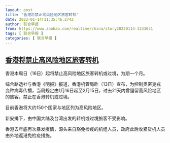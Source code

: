 ```yaml
---
layout: post
title: "香港将禁止高风险地区旅客转机"
date: 2022-01-14T11:35:46.274Z
author: 联合早报
from: https://www.zaobao.com/realtime/china/story20220114-1233031
tags: [ 联合早报 ]
categories: [ 联合早报 ]
---
```

<!--1642178700000-->
[香港将禁止高风险地区旅客转机](https://www.zaobao.com/realtime/china/story20220114-1233031)
------

<div>
<p>香港本周日（16日）起将禁止高风险地区旅客转机或过境，为期一个月。</p><p>综合路透社与香港《明报》报道，香港机管局昨（13日）宣布，为控制奥密克戎变种病毒传播，当局规定由1月16日起至2月15日，过去21天内曾逗留高风险地区的旅客，禁止在香港转机或过境。</p><p>目前香港将大约150个国家与地区列为高风险地区。</p><section id="imu"><div id="dfp-ad-imu1">        </div></section><p>新安排下，由中国大陆及台湾出发的转机或过境旅客不受影响。</p><p>香港去年底再次暴发疫情，源头来自豁免检疫的机组人员，政府此后收紧货机人员由外地返港免检疫措施。</p>      <div class="cx_paywall_placeholder" id="sph_cdp_40"></div>
</div>
